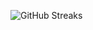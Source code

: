 ![GitHub Streaks](https://github-streaks-mqc9.onrender.com/streak/happilli/image?theme=midnight&cache_bust=1743097872&lang=ja)
